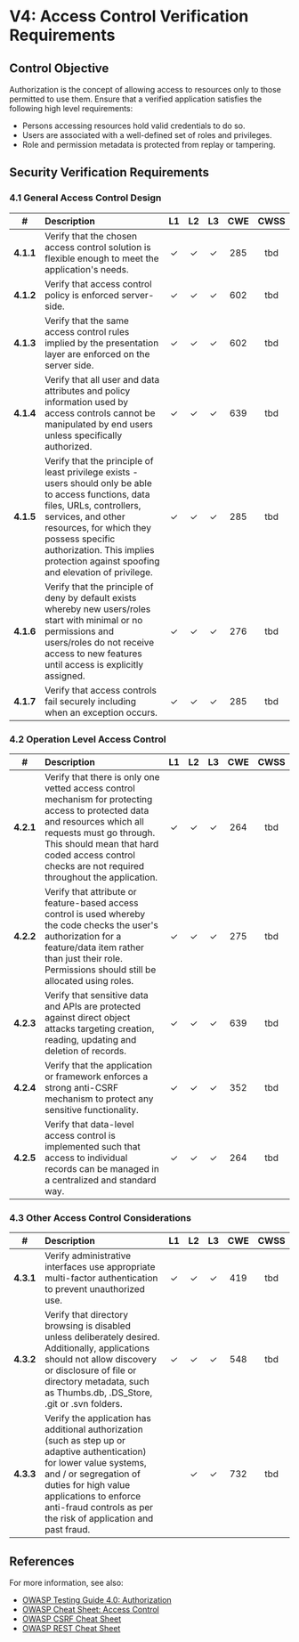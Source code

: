 # V4: Access Control Verification Requirements

## Control Objective

Authorization is the concept of allowing access to resources only to those permitted to use them. Ensure that a verified application satisfies the following high level requirements:

* Persons accessing resources hold valid credentials to do so.
* Users are associated with a well-defined set of roles and privileges.
* Role and permission metadata is protected from replay or tampering.

## Security Verification Requirements

### 4.1 General Access Control Design

| # | Description | L1 | L2 | L3 | CWE | CWSS |
| :---: | :--- | :---: | :---:| :---: | :---: | :---: |
| **4.1.1** | Verify that the chosen access control solution is flexible enough to meet the application's needs.  | ✓ | ✓ | ✓ | 285 | tbd |
| **4.1.2** | Verify that access control policy is enforced server-side.  | ✓ | ✓ | ✓ | 602 | tbd |
| **4.1.3** | Verify that the same access control rules implied by the presentation layer are enforced on the server side. | ✓ | ✓ | ✓ | 602 | tbd |
| **4.1.4** | Verify that all user and data attributes and policy information used by access controls cannot be manipulated by end users unless specifically authorized. | ✓ | ✓ | ✓ | 639 | tbd |
| **4.1.5** | Verify that the principle of least privilege exists - users should only be able to access functions, data files, URLs, controllers, services, and other resources, for which they possess specific authorization. This implies protection against spoofing and elevation of privilege. | ✓ | ✓ | ✓ |  285 | tbd |
| **4.1.6** | Verify that the principle of deny by default exists whereby new users/roles start with minimal or no permissions and users/roles do not receive access to new features until access is explicitly assigned.  | ✓ | ✓ | ✓ |  276 | tbd |
| **4.1.7** | Verify that access controls fail securely including when an exception occurs. | ✓ | ✓ | ✓ |  285 | tbd |

### 4.2 Operation Level Access Control

| # | Description | L1 | L2 | L3 | CWE | CWSS |
| :---: | :--- | :---: | :---:| :---: | :---: | :---: |
| **4.2.1** | Verify that there is only one vetted access control mechanism for protecting access to protected data and resources which all requests must go through. This should mean that hard coded access control checks are not required throughout the application. | ✓ | ✓ | ✓ | 264 | tbd |
| **4.2.2** | Verify that attribute or feature-based access control is used whereby the code checks the user's authorization for a feature/data item rather than just their role. Permissions should still be allocated using roles. | ✓ | ✓ | ✓ | 275 | tbd |
| **4.2.3** | Verify that sensitive data and APIs are protected against direct object attacks targeting creation, reading, updating and deletion of records. | ✓ | ✓ | ✓ | 639 | tbd |
| **4.2.4** | Verify that the application or framework enforces a strong anti-CSRF mechanism to protect any sensitive functionality. | ✓ | ✓ | ✓ | 352 | tbd |
| **4.2.5** | Verify that data-level access control is implemented such that access to individual records can be managed in a centralized and standard way. | ✓ | ✓ | ✓ | 264 | tbd |

### 4.3 Other Access Control Considerations

| # | Description | L1 | L2 | L3 | CWE | CWSS |
| :---: | :--- | :---: | :---:| :---: | :---: | :---: |
| **4.3.1** | Verify administrative interfaces use appropriate multi-factor authentication to prevent unauthorized use. | ✓ | ✓ | ✓ | 419 | tbd |
| **4.3.2** | Verify that directory browsing is disabled unless deliberately desired. Additionally, applications should not allow discovery or disclosure of file or directory metadata, such as Thumbs.db, .DS_Store, .git or .svn folders. | ✓ | ✓ | ✓ | 548 | tbd |
| **4.3.3** | Verify the application has additional authorization (such as step up or adaptive authentication) for lower value systems, and / or segregation of duties for high value applications to enforce anti-fraud controls as per the risk of application and past fraud. |  | ✓ | ✓ |  732 | tbd |

## References

For more information, see also:

* [OWASP Testing Guide 4.0: Authorization](https://www.owasp.org/index.php/Testing_for_Authorization)
* [OWASP Cheat Sheet: Access Control](https://www.owasp.org/index.php/Access_Control_Cheat_Sheet)
* [OWASP CSRF Cheat Sheet](https://www.owasp.org/index.php/Cross-Site_Request_Forgery_(CSRF)_Prevention_Cheat_Sheet)
* [OWASP REST Cheat Sheet](https://www.owasp.org/index.php/REST_Security_Cheat_Sheet)
